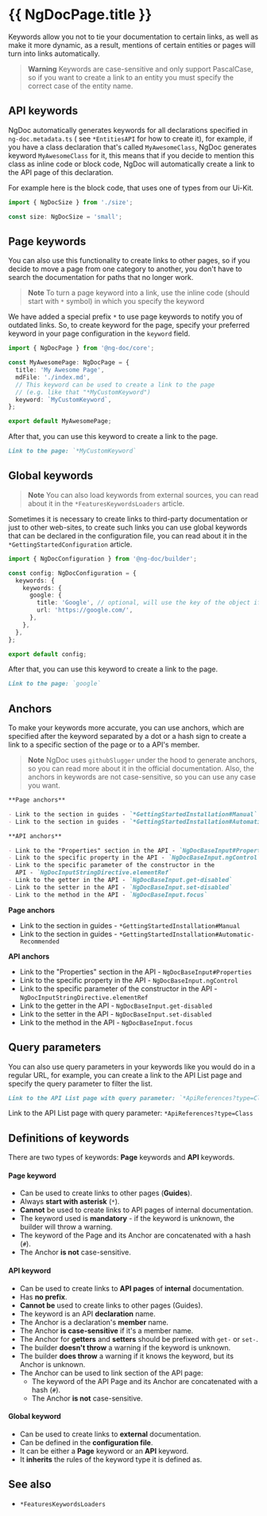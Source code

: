 # {{ NgDocPage.title }}

Keywords allow you not to tie your documentation to certain links, as well as make it more dynamic,
as a result, mentions of certain entities or pages will turn into links automatically.

> **Warning**
> Keywords are case-sensitive and only support PascalCase, so if you want to create a link to
> an entity you must specify the correct case of the entity name.

## API keywords

NgDoc automatically generates keywords for all declarations specified in `ng-doc.metadata.ts` (
see `*EntitiesAPI` for how to create it), for example, if you have a class declaration that's called
`MyAwesomeClass`, NgDoc generates keyword `MyAwesomeClass` for it, this means that if you decide to
mention this class as inline code or block code, NgDoc will automatically create a link to the API
page of this declaration.

For example here is the block code, that uses one of types from our Ui-Kit.

```typescript
import { NgDocSize } from './size';

const size: NgDocSize = 'small';
```

## Page keywords

You can also use this functionality to create links to other pages, so if you decide to move a page
from one category to another, you don't have to search the documentation for paths that no longer
work.

> **Note**
> To turn a page keyword into a link, use the inline code (should start with `*` symbol)
> in which you specify the keyword

We have added a special prefix `*` to use page keywords to notify you of outdated links. So, to
create keyword for the page, specify your preferred keyword in your page configuration in
the `keyword` field.

```typescript name="ng-doc.page.ts" {8}
import { NgDocPage } from '@ng-doc/core';

const MyAwesomePage: NgDocPage = {
  title: 'My Awesome Page',
  mdFile: './index.md',
  // This keyword can be used to create a link to the page
  // (e.g. like that "*MyCustomKeyword")
  keyword: `MyCustomKeyword`,
};

export default MyAwesomePage;
```

After that, you can use this keyword to create a link to the page.

```markdown name="index.md"
Link to the page: `*MyCustomKeyword`
```

## Global keywords

> **Note**
> You can also load keywords from external sources, you can read about it in the
> `*FeaturesKeywordsLoaders` article.

Sometimes it is necessary to create links to third-party documentation or just to other web-sites,
to create such links you can use global keywords that can be declared in the configuration file,
you can read about it in the `*GettingStartedConfiguration` article.

```typescript name="ng-doc.config.ts"
import { NgDocConfiguration } from '@ng-doc/builder';

const config: NgDocConfiguration = {
  keywords: {
    keywords: {
      google: {
        title: 'Google', // optional, will use the key of the object if not provided
        url: 'https://google.com/',
      },
    },
  },
};

export default config;
```

After that, you can use this keyword to create a link to the page.

```markdown name="index.md"
Link to the page: `google`
```

## Anchors

To make your keywords more accurate, you can use anchors, which are specified after the keyword
separated by a dot or a hash sign to create a link to a specific section of the page or to a
API's member.

> **Note**
> NgDoc uses `githubSlugger` under the hood to generate anchors, so you can read more about it in
> the official documentation. Also, the anchors in keywords are not case-sensitive, so you can use
> any case you want.

```markdown name="index.md"
**Page anchors**

- Link to the section in guides - `*GettingStartedInstallation#Manual`
- Link to the section in guides - `*GettingStartedInstallation#Automatic-Recommended`

**API anchors**

- Link to the "Properties" section in the API - `NgDocBaseInput#Properties`
- Link to the specific property in the API - `NgDocBaseInput.ngControl`
- Link to the specific parameter of the constructor in the
  API - `NgDocInputStringDirective.elementRef`
- Link to the getter in the API - `NgDocBaseInput.get-disabled`
- Link to the setter in the API - `NgDocBaseInput.set-disabled`
- Link to the method in the API - `NgDocBaseInput.focus`
```

**Page anchors**

- Link to the section in guides - `*GettingStartedInstallation#Manual`
- Link to the section in guides - `*GettingStartedInstallation#Automatic-Recommended`

**API anchors**

- Link to the "Properties" section in the API - `NgDocBaseInput#Properties`
- Link to the specific property in the API - `NgDocBaseInput.ngControl`
- Link to the specific parameter of the constructor in the
  API - `NgDocInputStringDirective.elementRef`
- Link to the getter in the API - `NgDocBaseInput.get-disabled`
- Link to the setter in the API - `NgDocBaseInput.set-disabled`
- Link to the method in the API - `NgDocBaseInput.focus`

## Query parameters

You can also use query parameters in your keywords like you would do in a regular URL, for example,
you can create a link to the API List page and specify the query parameter to filter the list.

```markdown name="index.md"
Link to the API List page with query parameter: `*ApiReferences?type=Class`
```

Link to the API List page with query parameter: `*ApiReferences?type=Class`

## Definitions of keywords

There are two types of keywords: **Page** keywords and **API** keywords.

#### Page keyword

- Can be used to create links to other pages (**Guides**).
- Always **start with asterisk** (`*`).
- **Cannot** be used to create links to API pages of internal documentation.
- The keyword used is **mandatory** - if the keyword is unknown, the builder will throw a warning.
- The keyword of the Page and its Anchor are concatenated with a hash (`#`).
- The Anchor **is not** case-sensitive.

#### API keyword

- Can be used to create links to **API pages** of **internal** documentation.
- Has **no prefix**.
- **Cannot be** used to create links to other pages (Guides).
- The keyword is an API **declaration** name.
- The Anchor is a declaration's **member** name.
- The Anchor **is case-sensitive** if it's a member name.
- The Anchor for **getters** and **setters** should be prefixed with `get-` or `set-`.
- The builder **doesn't throw** a warning if the keyword is unknown.
- The builder **does throw** a warning if it knows the keyword, but its Anchor is unknown.
- The Anchor can be used to link section of the API page:
  - The keyword of the API Page and its Anchor are concatenated with a hash (`#`).
  - The Anchor **is not** case-sensitive.

#### Global keyword

- Can be used to create links to **external** documentation.
- Can be defined in the **configuration file**.
- It can be either a **Page** keyword or an **API** keyword.
- It **inherits** the rules of the keyword type it is defined as.

## See also

- `*FeaturesKeywordsLoaders`

